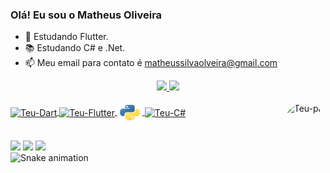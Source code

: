 ### Olá! Eu sou o Matheus Oliveira

- 🌱 Estudando Flutter.
- 📚 Estudando C# e .Net.
- 📫 Meu email para contato é matheussilvaolveira@gmail.com

<div align="center">
  <a href="https://github.com/matheusd-oliveira">
  <img height="180em" src="https://github-readme-stats.vercel.app/api?username=matheusd-oliveira&show_icons=true&theme=dark&include_all_commits=true&count_private=true"/>
  <img height="160em" src="https://github-readme-stats.vercel.app/api/top-langs/?username=matheusd-oliveira&layout=compact&langs_count=7&theme=dark"/>
</div>
<div style="display: inline_block"><br>

  
  <img align="center" alt="Teu-Dart" height="30" width="40" src="https://cdn.jsdelivr.net/gh/devicons/devicon/icons/dart/dart-original.svg">
  <img align="center" alt="Teu-Flutter" height="30" width="40" src="https://cdn.jsdelivr.net/gh/devicons/devicon/icons/flutter/flutter-original.svg">
  <img align="center" alt="Teu-Python" height="30" width="40" src="https://raw.githubusercontent.com/devicons/devicon/master/icons/python/python-original.svg">
  <img align="center" alt="Teu-C#" height="30" width="40" src="https://cdn.jsdelivr.net/gh/devicons/devicon/icons/csharp/csharp-original.svg" >
  <img align="right" alt="Teu-pic" height="150" style="border-radius:50px;" src="https://cdn.discordapp.com/attachments/1012465346835394600/1024073265364340837/download20220901184044.png">
  
</div>
 
##
  
<div> 
  <a href="https://www.instagram.com/eii.matheus" target="_blank"><img src="https://img.shields.io/badge/-Instagram-%23E4405F?style=for-the-badge&logo=instagram&logoColor=white" target="_blank"></a>
  <a href = "mailto:matheussilvaolveira@gmail.com"><img src="https://img.shields.io/badge/-Gmail-%23333?style=for-the-badge&logo=gmail&logoColor=white" target="_blank"></a>
  <a href="https://www.linkedin.com/in/matheus-oliveira-b15512202/" target="_blank"><img src="https://img.shields.io/badge/-LinkedIn-%230077B5?style=for-the-badge&logo=linkedin&logoColor=white" target="_blank"></a> 
</div>
  
<div
 
  ![Snake animation](https://github.com/matheusd-oliveira/matheusd-oliveira/blob/output/github-contribution-grid-snake.svg)
 
</div>
 
 
